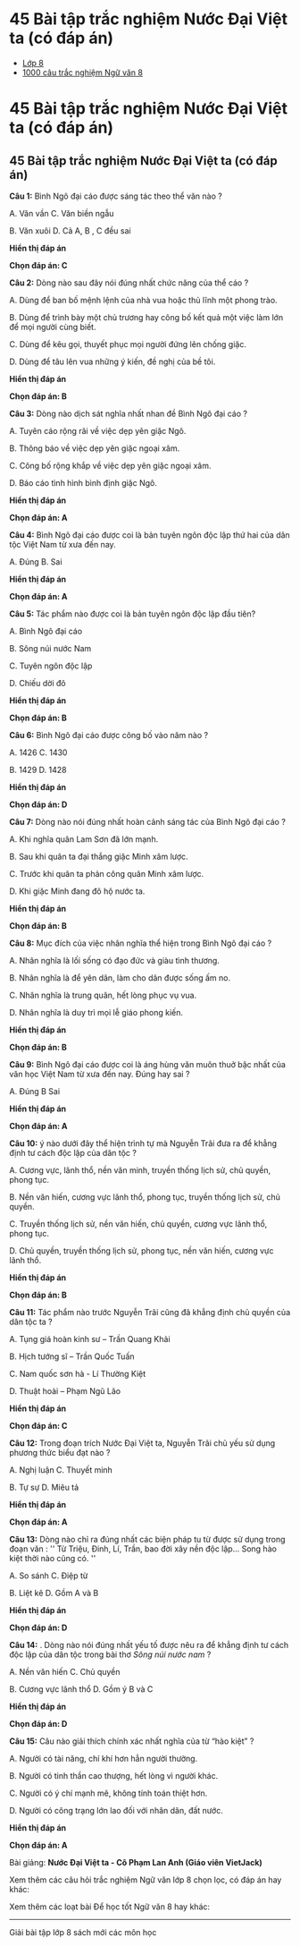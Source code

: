 # 45 Bài tập trắc nghiệm Nước Đại Việt ta (có đáp án)

  * [Lớp 8](https://vietjack.com/series/lop-8.jsp)
  * [1000 câu trắc nghiệm Ngữ văn 8](https://vietjack.com/ngu-van-8/trac-nghiem-ngu-van-lop-8.jsp)



# 45 Bài tập trắc nghiệm Nước Đại Việt ta (có đáp án)

## 45 Bài tập trắc nghiệm Nước Đại Việt ta (có đáp án)

**Câu 1:** Bình Ngô đại cáo được sáng tác theo thể văn nào ?

A. Văn vần C. Văn biền ngẫu

B. Văn xuôi D. Cả A, B , C đều sai

**Hiển thị đáp án**

**Chọn đáp án: C**

**Câu 2:** Dòng nào sau đây nói đúng nhất chức năng của thể cáo ? 

A. Dùng để ban bố mệnh lệnh của nhà vua hoặc thủ lĩnh một phong trào.

B. Dùng để trình bày một chủ trương hay công bố kết quả một việc làm lớn để mọi người cùng biết.

C. Dùng để kêu gọi, thuyết phục mọi người đứng lên chống giặc.

D. Dùng để tâu lên vua những ý kiến, đề nghị của bề tôi.

**Hiển thị đáp án**

**Chọn đáp án: B**

**Câu 3:** Dòng nào dịch sát nghĩa nhất nhan đề Bình Ngô đại cáo ? 

A. Tuyên cáo rộng rãi về việc dẹp yên giặc Ngô.

B. Thông báo về việc dẹp yên giặc ngoại xâm.

C. Công bố rộng khắp về việc dẹp yên giặc ngoại xâm.

D. Báo cáo tình hình bình định giặc Ngô.

**Hiển thị đáp án**

**Chọn đáp án: A**

**Câu 4:** Bình Ngô đại cáo được coi là bản tuyên ngôn độc lập thứ hai của dân tộc Việt Nam từ xưa đến nay. 

A. Đúng B. Sai

**Hiển thị đáp án**

**Chọn đáp án: A**

**Câu 5:** Tác phẩm nào được coi là bản tuyên ngôn độc lập đầu tiên? 

A. Bình Ngô đại cáo

B. Sông núi nước Nam 

C. Tuyên ngôn độc lập 

D. Chiếu dời đô

**Hiển thị đáp án**

**Chọn đáp án: B**

**Câu 6:** Bình Ngô đại cáo được công bố vào năm nào ? 

A. 1426 C. 1430

B. 1429 D. 1428

**Hiển thị đáp án**

**Chọn đáp án: D**

**Câu 7:** Dòng nào nói đúng nhất hoàn cảnh sáng tác của Bình Ngô đại cáo ? 

A. Khi nghĩa quân Lam Sơn đã lớn mạnh.

B. Sau khi quân ta đại thắng giặc Minh xâm lược.

C. Trước khi quân ta phản công quân Minh xâm lược.

D. Khi giặc Minh đang đô hộ nước ta.

**Hiển thị đáp án**

**Chọn đáp án: B**

**Câu 8:** Mục đích của việc nhân nghĩa thể hiện trong Bình Ngô đại cáo ? 

A. Nhân nghĩa là lối sống có đạo đức và giàu tình thương.

B. Nhân nghĩa là để yên dân, làm cho dân được sống ấm no.

C. Nhân nghĩa là trung quân, hết lòng phục vụ vua.

D. Nhân nghĩa là duy trì mọi lễ giáo phong kiến.

**Hiển thị đáp án**

**Chọn đáp án: B**

**Câu 9:** Bình Ngô đại cáo được coi là áng hùng văn muôn thuở bậc nhất của văn học Việt Nam từ xưa đến nay. Đúng hay sai ? 

A. Đúng B Sai

**Hiển thị đáp án**

**Chọn đáp án: A**

**Câu 10:** ý nào dưới đây thể hiện trình tự mà Nguyễn Trãi đưa ra để khẳng định tư cách độc lập của dân tộc ? 

A. Cương vực, lãnh thổ, nền văn minh, truyền thống lịch sử, chủ quyền, phong tục.

B. Nền văn hiến, cương vực lãnh thổ, phong tục, truyền thống lịch sử, chủ quyền.

C. Truyền thống lịch sử, nền văn hiến, chủ quyền, cương vực lãnh thổ, phong tục.

D. Chủ quyền, truyền thống lịch sử, phong tục, nền văn hiến, cương vực lãnh thổ.

**Hiển thị đáp án**

**Chọn đáp án: B**

**Câu 11:** Tác phẩm nào trước Nguyễn Trãi cũng đã khẳng định chủ quyền của dân tộc ta ? 

A. Tụng giá hoàn kinh sư – Trần Quang Khải

B. Hịch tướng sĩ – Trần Quốc Tuấn

C. Nam quốc sơn hà - Lí Thường Kiệt

D. Thuật hoài – Phạm Ngũ Lão

**Hiển thị đáp án**

**Chọn đáp án: C**

**Câu 12:** Trong đoạn trích Nước Đại Việt ta, Nguyễn Trãi chủ yếu sử dụng phương thức biểu đạt nào ? 

A. Nghị luận C. Thuyết minh

B. Tự sự D. Miêu tả

**Hiển thị đáp án**

**Chọn đáp án: A**

**Câu 13:** Dòng nào chỉ ra đúng nhất các biện pháp tu từ được sử dụng trong đoạn văn : '' Từ Triệu, Đinh, Lí, Trần, bao đời xây nền độc lập… Song hào kiệt thời nào cũng có. '' 

A. So sánh C. Điệp từ

B. Liệt kê D. Gồm A và B

**Hiển thị đáp án**

**Chọn đáp án: D**

**Câu 14:** . Dòng nào nói đúng nhất yếu tố được nêu ra để khẳng định tư cách độc lập của dân tộc trong bài thơ _Sông núi nước nam_ ? 

A. Nền văn hiến C. Chủ quyền

B. Cương vực lãnh thổ D. Gồm ý B và C

**Hiển thị đáp án**

**Chọn đáp án: D**

**Câu 15:** Câu nào giải thích chính xác nhất nghĩa của từ “hào kiệt” ? 

A. Người có tài năng, chí khí hơn hẳn người thường.

B. Người có tinh thần cao thượng, hết lòng vì người khác.

C. Người có ý chí mạnh mẽ, không tính toán thiệt hơn.

D. Người có công trạng lớn lao đối với nhân dân, đất nước.

**Hiển thị đáp án**

**Chọn đáp án: A**

Bài giảng: **Nước Đại Việt ta - Cô Phạm Lan Anh (Giáo viên VietJack)**

Xem thêm các câu hỏi trắc nghiệm Ngữ văn lớp 8 chọn lọc, có đáp án hay khác:

Xem thêm các loạt bài Để học tốt Ngữ văn 8 hay khác:

* * *

Giải bài tập lớp 8 sách mới các môn học
